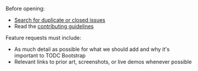 Before opening:

- [Search for duplicate or closed issues](https://github.com/todc/todc-bootstrap/issues?utf8=%E2%9C%93&q=is%3Aissue)
- Read the [contributing guidelines](https://github.com/todc/todc-bootstrap/blob/master/CONTRIBUTING.md)

Feature requests must include:

- As much detail as possible for what we should add and why it's important to TODC Bootstrap
- Relevant links to prior art, screenshots, or live demos whenever possible
